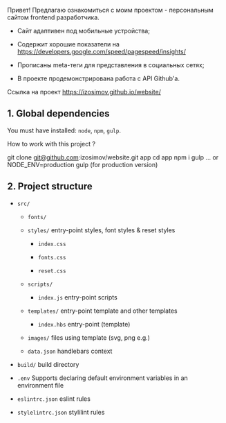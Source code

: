 Привет!
Предлагаю ознакомиться с моим проектом - персональным сайтом frontend разработчика.

* Сайт адаптивен под мобильные устройства;

* Содержит хорошие показатели на https://developers.google.com/speed/pagespeed/insights/

* Прописаны meta-теги для представления в социальных сетях;

* В проекте продемонстрирована работа с API Github'a.

Ссылка на проект https://izosimov.github.io/website/

## 1. Global dependencies

You must have installed: `node`, `npm`, `gulp`.

How to work with this project ?

git clone git@github.com:izosimov/website.git app
cd app
npm i
gulp ... or NODE_ENV=production gulp (for production version)

## 2. Project structure

* `src/`

    * `fonts/`

    * `styles/` entry-point styles, font styles & reset styles

        * `index.css`

        * `fonts.css`

        * `reset.css`

    * `scripts/`

        * `index.js` entry-point scripts

    * `templates/` entry-point template and other templates

        * `index.hbs` entry-point (template)

    * `images/` files using template (svg, png e.g.)

    * `data.json` handlebars context

* `build/` build directory

* `.env` Supports declaring default environment variables in an environment file

* `eslintrc.json` eslint rules

* `stylelintrc.json` stylilint rules
